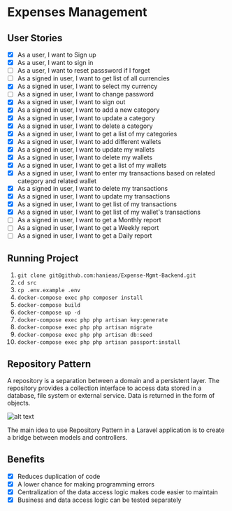 # Expenses Management

## User Stories

- [x] As a user, I want to Sign up
- [x] As a user, I want to sign in
- [ ] As a user, I want to reset passsword if I forget
- [ ] As a signed in user, I want to get list of all currencies
- [x] As a signed in user, I want to select my currency
- [ ] As a signed in user, I want to change password
- [x] As a signed in user, I want to sign out
- [x] As a signed in user, I want to add a new category
- [x] As a signed in user, I want to update a category
- [x] As a signed in user, I want to delete a category
- [x] As a signed in user, I want to get a list of my categories
- [x] As a signed in user, I want to add different wallets
- [x] As a signed in user, I want to update my wallets
- [x] As a signed in user, I want to delete my wallets
- [x] As a signed in user, I want to get a list of my wallets
- [x] As a signed in user, I want to enter my transactions based on related category and related wallet
- [x] As a signed in user, I want to delete my transactions
- [x] As a signed in user, I want to update my transactions
- [x] As a signed in user, I want to get list of my transactions
- [x] As a signed in user, I want to get list of my wallet's transactions
- [ ] As a signed in user, I want to get a Monthly report
- [ ] As a signed in user, I want to get a Weekly report
- [ ] As a signed in user, I want to get a Daily report

## Running Project
1. ``` git clone git@github.com:hanieas/Expense-Mgmt-Backend.git ```
2. ``` cd src ```
3. ``` cp .env.example .env ```
4. ``` docker-compose exec php composer install ```
5. ``` docker-compose build ```
6. ``` docker-compose up -d ```
7. ``` docker-compose exec php php artisan key:generate ```
8. ``` docker-compose exec php php artisan migrate ```
9. ``` docker-compose exec php php artisan db:seed ```
10. ``` docker-compose exec php php artisan passport:install ```

## Repository Pattern
A repository is a separation between a domain and a persistent layer. The repository provides a collection interface to access data stored in a database, file system or external service. Data is returned in the form of objects.

  
![alt text](https://miro.medium.com/max/792/1*UkamU_aPVk8U1w46Lr_dHg.png)

The main idea to use Repository Pattern in a Laravel application is to create a bridge between models and controllers.

## Benefits

- [x] Reduces duplication of code
- [x] A lower chance for making programming errors
- [x] Centralization of the data access logic makes code easier to maintain
- [x] Business and data access logic can be tested separately
